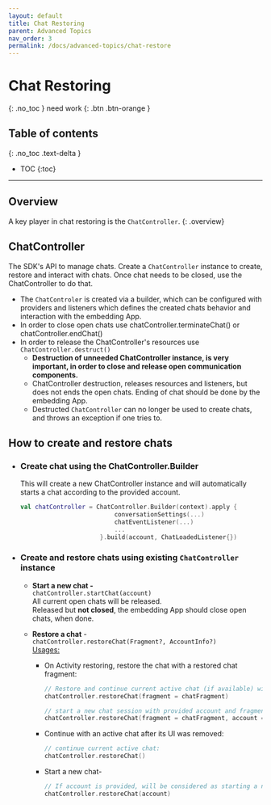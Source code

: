 ```yaml
---
layout: default
title: Chat Restoring
parent: Advanced Topics
nav_order: 3
permalink: /docs/advanced-topics/chat-restore
---
```


# Chat Restoring
{: .no_toc }
need work
{: .btn .btn-orange }

## Table of contents
{: .no_toc .text-delta }

- TOC
{:toc}

---

## Overview
A key player in chat restoring is the `ChatController`.
{: .overview}

## ChatController
The SDK's API to manage chats. Create a `ChatController` instance to create, restore and interact with chats. Once chat needs to be closed, use the ChatController to do that.   
- The `ChatControler` is created via a builder, which can be configured with providers and listeners which defines the created chats behavior and interaction with the embedding App.  
- In order to close open chats use chatController.terminateChat() or chatController.endChat() 
- In order to release the ChatController's resources use `ChatController.destruct()`   
  - **Destruction of unneeded ChatController instance, is very important, in order to close and release open communication components.**
  - ChatController destruction, releases resources and listeners, but does not ends the open chats. Ending of chat should be done by the embedding App.   
  - Destructed `ChatController` can no longer be used to create chats, and throws an exception if one tries to.


## How to create and restore chats
- ### Create chat using the ChatController.Builder
  This will create a new ChatController instance and will automatically starts a chat according to the provided account.
  ```kotlin
  val chatController = ChatController.Builder(context).apply {
                            conversationSettings(...)
                            chatEventListener(...)
                            ...
                        }.build(account, ChatLoadedListener{})
  ```

- ### Create and restore chats using existing `ChatController` instance
  - **Start a new chat -**   
`chatController.startChat(account)`  
  All current open chats will be released.   
  Released but **not closed**, the embedding App should close open chats, when done.

  - **Restore a chat** -    
`chatController.restoreChat(Fragment?, AccountInfo?)`   
    <u>Usages:</u>
    - On Activity restoring, restore the chat with a restored chat fragment:
      ```kotlin
      // Restore and continue current active chat (if available) with provided fragment:
      chatController.restoreChat(fragment = chatFragment)      

      // start a new chat session with provided account and fragment:
      chatController.restoreChat(fragment = chatFragment, account = account)
      ```
  
    - Continue with an active chat after its UI was removed:
      ```kotlin
      // continue current active chat:
      chatController.restoreChat()
      ```
    
    - Start a new chat-
      ```kotlin
      // If account is provided, will be considered as starting a new chat:
      chatController.restoreChat(account)
      ```

